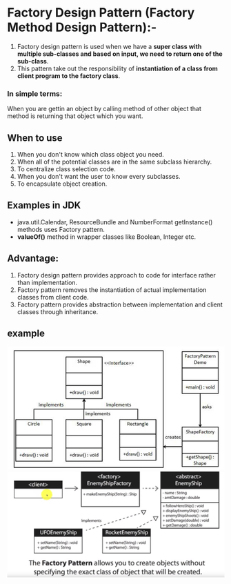 # Factory Design Pattern (Factory Method Design Pattern):-
1. Factory design pattern is used when we have a **super class with multiple sub-classes and based on input, we need to return one of the sub-class**. 
2. This pattern take out the responsibility of **instantiation of a class from client program to the factory class**.

### In simple terms:
When you are gettin an object by calling method of other object that method is returning that object which you want.

## When to use
1. When you don't know which class object you need.
2. When all of the potential classes are in the same subclass hierarchy.
3. To centralize class selection code.
4. When you don't want the user to know every subclasses.
5. To encapsulate object creation.

## Examples in JDK
- java.util.Calendar, ResourceBundle and NumberFormat getInstance() methods uses Factory pattern.
- **valueOf()** method in wrapper classes like Boolean, Integer etc.

## Advantage:
1. Factory design pattern provides approach to code for interface rather than implementation.
2. Factory pattern removes the instantiation of actual implementation classes from client code.
3. Factory pattern provides abstraction between implementation and client classes through inheritance.

## example
![demo1](https://github.com/deepakkum21/GOF-Design-Pattern/blob/master/Creational%20Design%20Pattern/FactoryDesignPattern/images/Factory%20Pattern%202.PNG)
![demo2](https://github.com/deepakkum21/GOF-Design-Pattern/blob/master/Creational%20Design%20Pattern/FactoryDesignPattern/images/Factory%20Pattern%201.PNG)
